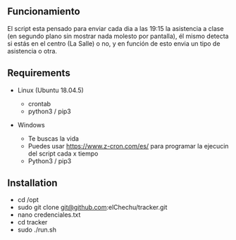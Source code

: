 Funcionamiento
--------------
El script esta pensado para enviar cada dia a las 19:15 la asistencia a clase (en segundo plano sin mostrar nada molesto por pantalla), él mismo detecta si estás en el centro (La Salle) o no, y en función de esto envia un tipo de asistencia o otra.


Requirements
------------
- Linux (Ubuntu 18.04.5)
  - crontab
  - python3 / pip3


- Windows
  - Te buscas la vida
  - Puedes usar https://www.z-cron.com/es/ para programar la ejecucin del script cada x tiempo
  - Python3 / pip3


Installation
------------
 - cd /opt
 - sudo git clone git@github.com:elChechu/tracker.git
 - nano credenciales.txt
 - cd tracker
 - sudo ./run.sh

